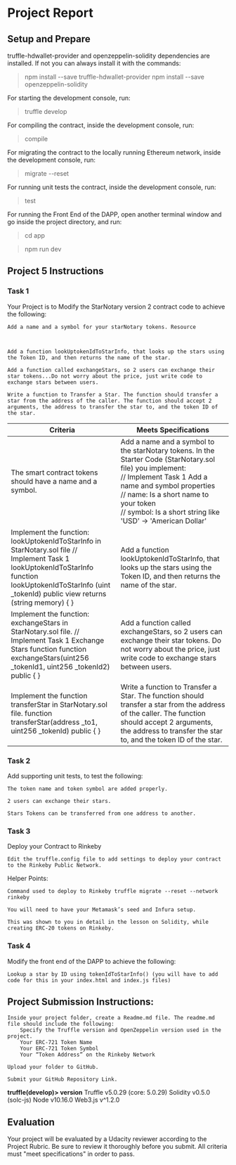 # Project Report

## Setup and Prepare

truffle-hdwallet-provider and openzeppelin-solidity dependencies are installed. If not you can always install it with the commands:

>    npm install --save truffle-hdwallet-provider
>    npm install --save openzeppelin-solidity

For starting the development console, run:

>    truffle develop

For compiling the contract, inside the development console, run:

>    compile

 For migrating the contract to the locally running Ethereum network, inside the development console, run:

 >   migrate --reset

For running unit tests the contract, inside the development console, run:

>    test

For running the Front End of the DAPP, open another terminal window and go inside the project directory, and run:

>    cd app

>   npm run dev

## Project 5 Instructions

### Task 1

Your Project is to Modify the StarNotary version 2 contract code to achieve the following:

    Add a name and a symbol for your starNotary tokens. Resource

    

    Add a function lookUptokenIdToStarInfo, that looks up the stars using the Token ID, and then returns the name of the star.

    Add a function called exchangeStars, so 2 users can exchange their star tokens...Do not worry about the price, just write code to exchange stars between users.

    Write a function to Transfer a Star. The function should transfer a star from the address of the caller. The function should accept 2 arguments, the address to transfer the star to, and the token ID of the star.

| Criteria | Meets Specifications |
|---|---|
|The smart contract tokens should have a name and a symbol. | Add a name and a symbol to the starNotary tokens. In the Starter Code (StarNotary.sol file) you implement: <br>// Implement Task 1 Add a name and symbol properties <br>// name: Is a short name to your token <br>// symbol: Is a short string like 'USD' -> 'American Dollar' |
| Implement the function: lookUptokenIdToStarInfo in StarNotary.sol file // Implement Task 1 lookUptokenIdToStarInfo function lookUptokenIdToStarInfo (uint _tokenId) public view returns (string memory) {  } | Add a function lookUptokenIdToStarInfo, that looks up the stars using the Token ID, and then returns the name of the star. |
| Implement the function: exchangeStars in StarNotary.sol file. // Implement Task 1 Exchange Stars function function exchangeStars(uint256 _tokenId1, uint256 _tokenId2) public {  }	 | Add a function called exchangeStars, so 2 users can exchange their star tokens. Do not worry about the price, just write code to exchange stars between users. |
| Implement the function transferStar in StarNotary.sol file. function transferStar(address _to1, uint256 _tokenId) public {     }	| Write a function to Transfer a Star. The function should transfer a star from the address of the caller. The function should accept 2 arguments, the address to transfer the star to, and the token ID of the star.|


### Task 2

Add supporting unit tests, to test the following:

    The token name and token symbol are added properly.

    2 users can exchange their stars.

    Stars Tokens can be transferred from one address to another.

### Task 3

Deploy your Contract to Rinkeby

    Edit the truffle.config file to add settings to deploy your contract to the Rinkeby Public Network.

Helper Points:

    Command used to deploy to Rinkeby truffle migrate --reset --network rinkeby

    You will need to have your Metamask’s seed and Infura setup.

    This was shown to you in detail in the lesson on Solidity, while creating ERC-20 tokens on Rinkeby.

### Task 4

Modify the front end of the DAPP to achieve the following:

    Lookup a star by ID using tokenIdToStarInfo() (you will have to add code for this in your index.html and index.js files)

## Project Submission Instructions:

    Inside your project folder, create a Readme.md file. The readme.md file should include the following:
        Specify the Truffle version and OpenZeppelin version used in the project.
        Your ERC-721 Token Name
        Your ERC-721 Token Symbol
        Your “Token Address” on the Rinkeby Network

    Upload your folder to GitHub.

    Submit your GitHub Repository Link.

**truffle(develop)> version**
Truffle v5.0.29 (core: 5.0.29)
Solidity v0.5.0 (solc-js)
Node v10.16.0
Web3.js v^1.2.0


## Evaluation

Your project will be evaluated by a Udacity reviewer according to the Project Rubric. Be sure to review it thoroughly before you submit. All criteria must "meet specifications" in order to pass.

